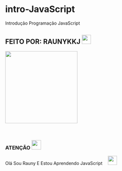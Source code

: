 # intro-JavaScript
 Introdução Programação JavaScript
## FEITO POR: RAUNYKKJ <img src="https://github.com/TheDudeThatCode/TheDudeThatCode/blob/master/Assets/Hi.gif" width="29px">
<p>
<img src="https://gifdb.com/images/high/meliodas-black-mark-cnliycz7ztda93un.gif" width="230" height="230"/>
</p>
<br>


 
</details>

### ATENÇÃO <img src="https://github.com/TheDudeThatCode/TheDudeThatCode/blob/master/Assets/Mario_Hello_Big.gif?raw=true" width="30" height="30"/>
Olá Sou Rauny E Estou Aprendendo JavaScript <img src="https://github.com/TheDudeThatCode/TheDudeThatCode/blob/master/Assets/Medal.gif?raw=true" width="10px"/> 
<img src="https://github.com/TheDudeThatCode/TheDudeThatCode/blob/master/Assets/Designer.gif?raw=true" width="29px"/>
</div>